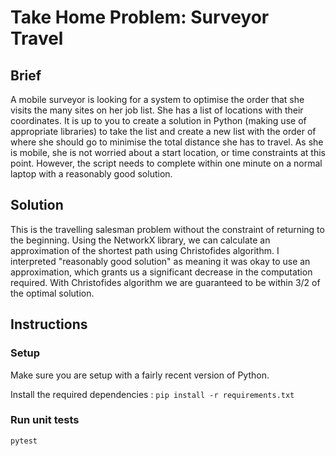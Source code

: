 # Take Home Problem: Surveyor Travel

## Brief

A mobile surveyor is looking for a system to optimise the order that she
visits the many sites on her job list. She has a list of locations with
their coordinates. It is up to you to create a solution in Python (making
use of appropriate libraries) to take the list and create a new list with
the order of where she should go to minimise the total distance she has to
travel. As she is mobile, she is not worried about a start location, or
time constraints at this point. However, the script needs to complete within
one minute on a normal laptop with a reasonably good solution.

## Solution  
This is the travelling salesman problem without the constraint of returning to the beginning. Using the NetworkX library, we can calculate an approximation of the shortest path using Christofides algorithm. I interpreted "reasonably good solution" as meaning it was okay to use an approximation, which grants us a significant decrease in the computation required. With Christofides algorithm we are guaranteed to be within 3/2 of the optimal solution. 

## Instructions

### Setup
Make sure you are setup with a fairly recent version of Python.

Install the required dependencies : `pip install -r requirements.txt`

### Run unit tests

`pytest`

